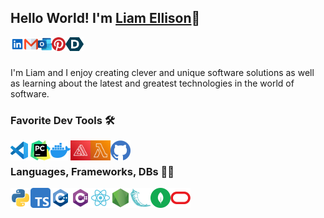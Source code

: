 
## Hello World! I'm [Liam Ellison](https://www.linkedin.com/in/liam-ellison/)👋
<a href="https://www.linkedin.com/in/liam-ellison/" target="_blank"><img align="left" alt="linkedin.com/in/liam-ellison/" width="22px" src="https://github.com/liamellison02/profile-assets/blob/main/linkedin-logo.svg" /></a>
<a href="mailto:liam.word@gmail.com" target="_blank"><img align="left" alt="mailto:liam.word@gmail.com" width="22px" src="https://github.com/liamellison02/profile-assets/blob/main/gmail-logo.svg" /></a>
<a href="mailto:lellison6@student.gsu.edu" target="_blank"><img align="left" alt="mailto:lellison6@student.gsu.edu" width="22px" src="https://github.com/liamellison02/profile-assets/blob/main/ms-outlook-logo.svg" /></a>
<a href="https://www.pinterest.com/liamellison02/" target="_blank"><img align="left" alt="pinterest.com/liamellison02/" width="22px" src="https://github.com/liamellison02/profile-assets/blob/main/pinterest-logo.svg" /></a>
<a href="https://devpost.com/liamellison02" target="_blank"><img align="left" alt="devpost.com/liamellison02" height="22px" src="https://github.com/liamellison02/profile-assets/blob/main/devpost-logo.svg" /></a>

</br>
</br>

I'm Liam and I enjoy creating clever and unique software solutions as well as learning about the latest and greatest technologies in the world of software.
</br>

### Favorite Dev Tools 🛠️
<a href="https://code.visualstudio.com/" target="_blank"><img align="left" alt="code.visualstudio.com" height="32px" src="https://github.com/liamellison02/profile-assets/blob/main/vs-code-logo.svg" /></a>
<a href="https://www.jetbrains.com/pycharm/" target="_blank"><img align="left" alt="jetbrains.com/pycharm" height="32px" src="https://github.com/liamellison02/profile-assets/blob/main/pycharm-logo.svg" /></a>
<a href="https://www.docker.com/" target="_blank"><img align="left" alt="docker.com" height="32px" src="https://github.com/liamellison02/profile-assets/blob/main/docker-logo.svg" /></a>
<a href="https://aws.amazon.com/amplify/" target="_blank"><img align="left" alt="aws.amazon.com/amplify" height="32px" src="https://github.com/liamellison02/profile-assets/blob/main/amplify-logo.svg" /></a>
<a href="https://aws.amazon.com/lambda/" target="_blank"><img align="left" alt="aws.amazon.com/lambda" height="32px" src="https://github.com/liamellison02/profile-assets/blob/main/lambda-logo.svg" /></a>
<a href="https://github.com/" target="_blank"><img align="left" alt="github.com" height="32px" src="https://github.com/liamellison02/profile-assets/blob/main/github-logo.svg" /></a>

</br>

### Languages, Frameworks, DBs 👨‍💻
<a href="https://www.python.org/" target="_blank"><img align="left" alt="python.org" height="32px" src="https://github.com/liamellison02/profile-assets/blob/main/python-logo.svg" /></a>
<a href="https://www.typescriptlang.org/" target="_blank"><img align="left" alt="typescriptlang.org" height="32px" src="https://github.com/liamellison02/profile-assets/blob/main/typescript-logo.svg" /></a>
<a href="https://cplusplus.com/" target="_blank"><img align="left" alt="cplusplus.com" height="32px" src="https://github.com/liamellison02/profile-assets/blob/main/cpp-logo.svg" /></a>
<a href="https://dotnet.microsoft.com/en-us/languages/csharp" target="_blank"><img align="left" alt="dotnet.microsoft.com/en-us/languages/csharp" height="32px" src="https://github.com/liamellison02/profile-assets/blob/main/csharp-logo.svg" /></a>
<a href="https://react.dev/" target="_blank"><img align="left" alt="react.dev" height="32px" src="https://github.com/liamellison02/profile-assets/blob/main/react-logo.svg" /></a>
<a href="https://nodejs.org/" target="_blank"><img align="left" alt="nodejs.org" height="32px" src="https://github.com/liamellison02/profile-assets/blob/main/node-logo.svg" /></a>
<a href="https://flask.palletsprojects.com/" target="_blank"><img align="left" alt="flask.palletsprojects.com" height="32px" src="https://github.com/liamellison02/profile-assets/blob/main/flask-logo.svg" /></a>
<a href="https://www.mongodb.com/" target="_blank"><img align="left" alt="mongodb.com" height="32px" src="https://github.com/liamellison02/profile-assets/blob/main/mongodb-logo.svg" /></a>
<a href="https://www.oracle.com/" target="_blank"><img align="left" alt="oracle.com" height="32px" src="https://github.com/liamellison02/profile-assets/blob/main/oracle-logo.svg" /></a>

</br>
